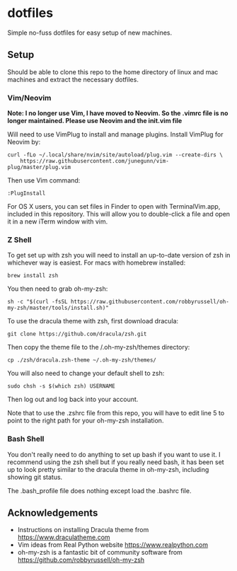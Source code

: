 # dotfiles

Simple no-fuss dotfiles for easy setup of new machines.

## Setup

Should be able to clone this repo to the home directory of linux and mac machines and extract the necessary dotfiles.

### Vim/Neovim

**Note: I no longer use Vim, I have moved to Neovim. So the .vimrc file is no longer maintained. Please use Neovim and the init.vim file**

Will need to use VimPlug to install and manage plugins. Install VimPlug for Neovim by: 
```
curl -fLo ~/.local/share/nvim/site/autoload/plug.vim --create-dirs \
    https://raw.githubusercontent.com/junegunn/vim-plug/master/plug.vim
```

Then use Vim command:
```
:PlugInstall
```
For OS X users, you can set files in Finder to open with TerminalVim.app, included in this repository. This will allow you to double-click a file and open it in a new iTerm window with vim.

### Z Shell

To get set up with zsh you will need to install an up-to-date version of zsh in whichever way is easiest.
For macs with homebrew installed:
```
brew install zsh
```
You then need to grab oh-my-zsh:
```
sh -c "$(curl -fsSL https://raw.githubusercontent.com/robbyrussell/oh-my-zsh/master/tools/install.sh)"
```
To use the dracula theme with zsh, first download dracula:
```
git clone https://github.com/dracula/zsh.git
```
Then copy the theme file to the /.oh-my-zsh/themes directory:
```
cp ./zsh/dracula.zsh-theme ~/.oh-my-zsh/themes/
```
You will also need to change your default shell to zsh:
```
sudo chsh -s $(which zsh) USERNAME
```
Then log out and log back into your account.

Note that to use the .zshrc file from this repo, you will have to edit line 5 to point to the right path for your oh-my-zsh installation.

### Bash Shell

You don't really need to do anything to set up bash if you want to use it. I recommend using the zsh shell but if you really need bash, it has been set up to look pretty similar to the dracula theme in oh-my-zsh, including showing git status.

The .bash_profile file does nothing except load the .bashrc file.

## Acknowledgements

* Instructions on installing Dracula theme from https://www.draculatheme.com
* Vim ideas from Real Python website https://www.realpython.com
* oh-my-zsh is a fantastic bit of community software from https://github.com/robbyrussell/oh-my-zsh



